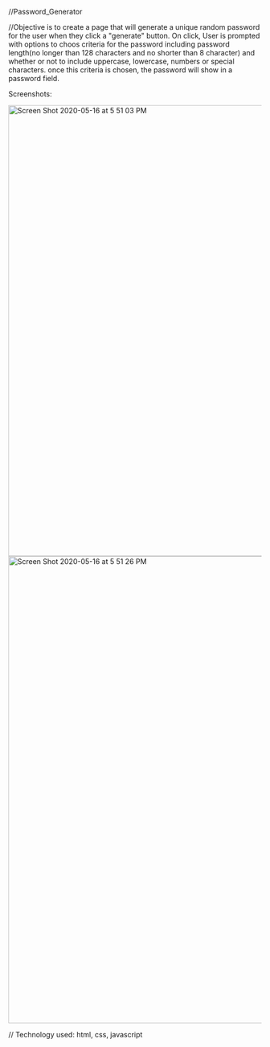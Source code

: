 //Password_Generator

//Objective is to create a page that will generate a unique random password for the user when they click a "generate" button.  On click, User is prompted with options to choos criteria for the password including password length(no longer than 128 characters and no shorter than 8 character) and whether or not to include uppercase, lowercase, numbers or special characters. once this criteria is chosen, the password will show in a password field. 

Screenshots:

<img width="898" alt="Screen Shot 2020-05-16 at 5 51 03 PM" src="https://user-images.githubusercontent.com/62780709/82133227-60083900-979e-11ea-89d5-68bc566a915a.png">

<img width="930" alt="Screen Shot 2020-05-16 at 5 51 26 PM" src="https://user-images.githubusercontent.com/62780709/82133230-672f4700-979e-11ea-8b9d-7f47516eaa83.png">

// Technology used: html, css, javascript
